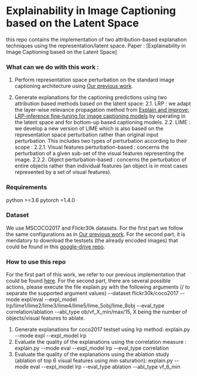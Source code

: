 # Explainability in Image Captioning based on the Latent Space
this repo contains the implementation of two attribution-based explanation techniques using the representation/latent space. Paper : [Explainability in Image Captioning based on the Latent Space]

### What can we do with this work : 
1. Perform representation space perturbation on the standard image captioning architecture using [Our previous work](https://github.com/sofianeElguendouz/RepSpaceExplanation4IC). 

2. Generate explanations for the captioning predictions using two attribution based methods based on the latent space:
2.1. LRP : we adapt the layer-wise relevance propagation method from [Explain and improve: LRP-inference fine-tuning for image captioning models](https://www.sciencedirect.com/science/article/pii/S1566253521001494) by operating in the latent space and for bottom-up based captioning models.
2.2. LIME : we develop a new version of LIME which is also based on the representation space perturbation rather than original input perturbation. This includes two types of perturbation according to their scope :
2.2.1. Visual features perturbation-based : concerns the perturbation of a given sub-set of the visual features representing the image.
2.2.2. Object perturbation-based : concerns the perturbation of entire objects rather than individual features (an object is in most cases represented by a set of visual features).

### Requirements
python >=3.6 pytorch =1.4.0

### Dataset
We use MSCOCO2017 and Flickr30k datasets. For the first part we follow the same configurations as in [Our previous work](https://github.com/sofianeElguendouz/RepSpaceExplanation4IC). For the second part, it is mendatory to download the testsets (the already encoded images) that could be found in this [google-drive repo](https://drive.google.com/drive/folders/14nmyQD3Zr7EPNyqXNLG4y8vgXClHq8Df?usp=sharing).

### How to use this repo
For the first part of this work, we refer to our previous implementation that could be found [here](https://github.com/sofianeElguendouz/RepSpaceExplanation4IC). For the second part, there are several possible actions, please execute the file explain.py with the following arguments (/ to separate the supported argument values) --dataset flickr30k/coco2017 --mode expl/eval --expl_model lrp/lime1/lime2/lime3/lime4/lime5/lime_5obj/lime_8obj --eval_type correlation/ablation --abl_type ob/vf_X_min/max/15, X being the number of objects/visual features to ablate.
1. Generate explanations for coco2017 testset using lrp method: explain.py --mode expl --expl_model lrp
2. Evaluate the quality of the explanations using the correlation measure : explain.py --mode eval --expl_model lrp --eval_type correlation
3. Evaluate the quality of the explanations using the ablation study (ablation of top 6 visual features using min saturation): explain.py --mode eval --expl_model lrp --eval_type ablation --abl_type vf_6_min
